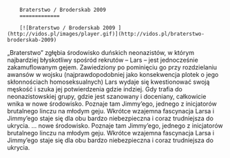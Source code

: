 
        Braterstwo / Broderskab 2009 
        =============
        
        [![Braterstwo / Broderskab 2009 ](http://vidos.pl/images/player.gif)](http://vidos.pl/braterstwo-broderskab-2009)
        
        
 „Braterstwo” zgłębia środowisko duńskich neonazistów, w którym najbardziej błyskotliwy spośród rekrutów – Lars – jest jednocześnie zakamuflowanym gejem. Zawiedziony po pominięciu go przy rozdzielaniu awansów w wojsku (najprawdopodobniej jako konsekwencja plotek o jego skłonnościach homoseksualnych) Lars wydaje się kwestionować swoją męskość i szuka jej potwierdzenia gdzie indziej. Gdy trafia do neonazistowskiej grupy, gdzie jest szanowany i doceniany, całkowicie wnika w nowe środowisko. Poznaje tam Jimmy’ego, jednego z inicjatorów brutalnego linczu na młodym geju. Wkrótce wzajemna fascynacja Larsa i Jimmy’ego staje się dla obu bardzo niebezpieczna i coraz trudniejsza do ukrycia.   ... nowe środowisko. Poznaje tam Jimmy’ego, jednego z inicjatorów brutalnego linczu na młodym geju. Wkrótce wzajemna fascynacja Larsa i Jimmy’ego staje się dla obu bardzo niebezpieczna i coraz trudniejsza do ukrycia.
    